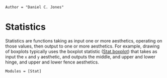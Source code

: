 ```@meta
Author = "Daniel C. Jones"
```

# Statistics

Statistics are functions taking as input one or more aesthetics, operating on
those values, then output to one or more aesthetics. For example, drawing of
boxplots typically uses the boxplot statistic ([Stat.boxplot](@ref)) that takes
as input the `x` and `y` aesthetic, and outputs the middle, and upper and lower
hinge, and upper and lower fence aesthetics.

```@autodocs
Modules = [Stat]
```
